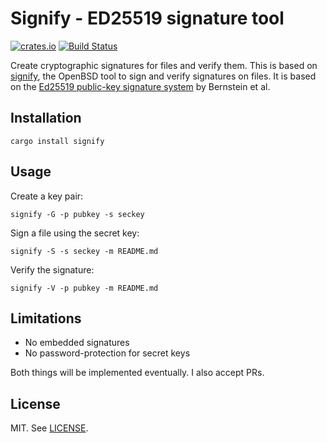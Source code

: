 # Signify - ED25519 signature tool

[![crates.io](http://meritbadge.herokuapp.com/signify)](https://crates.io/crates/signify)
[![Build Status](https://travis-ci.org/badboy/signify-rs.svg?branch=master)](https://travis-ci.org/badboy/signify-rs)

Create cryptographic signatures for files and verify them.
This is based on [signify][], the OpenBSD tool to sign and verify signatures on files.
It is based on the [Ed25519 public-key signature system][ed25519] by Bernstein et al.

## Installation

```
cargo install signify
```

## Usage

Create a key pair:

```
signify -G -p pubkey -s seckey
```

Sign a file using the secret key:

```
signify -S -s seckey -m README.md
```

Verify the signature:

```
signify -V -p pubkey -m README.md
```

## Limitations

* No embedded signatures
* No password-protection for secret keys

Both things will be implemented eventually.
I also accept PRs.

## License

MIT. See [LICENSE](LICENSE).

[signify]: https://github.com/aperezdc/signify
[ed25519]: https://ed25519.cr.yp.to/
